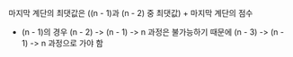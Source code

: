 마지막 계단의 최댓값은 ((n - 1)과 (n - 2) 중 최댓값) + 마지막 계단의 점수

  - (n - 1)의 경우 (n - 2) -> (n - 1) -> n 과정은 불가능하기 때문에 (n - 3) -> (n - 1) -> n 과정으로 가야 함
